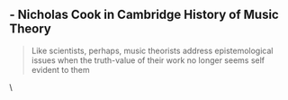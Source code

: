## - Nicholas Cook in Cambridge History of Music Theory

> Like scientists, perhaps, music theorists address epistemological issues when the truth-value of their work no longer seems self evident to them

\